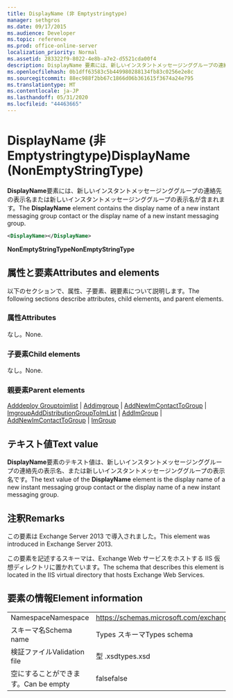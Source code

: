 ```yaml
---
title: DisplayName (非 Emptystringtype)
manager: sethgros
ms.date: 09/17/2015
ms.audience: Developer
ms.topic: reference
ms.prod: office-online-server
localization_priority: Normal
ms.assetid: 283322f9-8022-4e8b-a7e2-d5521cda00f4
description: DisplayName 要素には、新しいインスタントメッセージンググループの連絡先の表示名または新しいインスタントメッセージンググループの表示名が含まれます。
ms.openlocfilehash: 0b1dff63583c5b449980288134fb83c0256e2e8c
ms.sourcegitcommit: 88ec988f2bb67c1866d06b361615f3674a24e795
ms.translationtype: MT
ms.contentlocale: ja-JP
ms.lasthandoff: 05/31/2020
ms.locfileid: "44463665"
---
```

# <a name="displayname-nonemptystringtype"></a><span data-ttu-id="20934-103">DisplayName (非 Emptystringtype)</span><span class="sxs-lookup"><span data-stu-id="20934-103">DisplayName (NonEmptyStringType)</span></span>

<span data-ttu-id="20934-104">**DisplayName**要素には、新しいインスタントメッセージンググループの連絡先の表示名または新しいインスタントメッセージンググループの表示名が含まれます。</span><span class="sxs-lookup"><span data-stu-id="20934-104">The **DisplayName** element contains the display name of a new instant messaging group contact or the display name of a new instant messaging group.</span></span> 
  
```XML
<DisplayName></DisplayName>
```

 <span data-ttu-id="20934-105">**NonEmptyStringType**</span><span class="sxs-lookup"><span data-stu-id="20934-105">**NonEmptyStringType**</span></span>
## <a name="attributes-and-elements"></a><span data-ttu-id="20934-106">属性と要素</span><span class="sxs-lookup"><span data-stu-id="20934-106">Attributes and elements</span></span>

<span data-ttu-id="20934-107">以下のセクションで、属性、子要素、親要素について説明します。</span><span class="sxs-lookup"><span data-stu-id="20934-107">The following sections describe attributes, child elements, and parent elements.</span></span>
  
### <a name="attributes"></a><span data-ttu-id="20934-108">属性</span><span class="sxs-lookup"><span data-stu-id="20934-108">Attributes</span></span>

<span data-ttu-id="20934-109">なし。</span><span class="sxs-lookup"><span data-stu-id="20934-109">None.</span></span>
  
### <a name="child-elements"></a><span data-ttu-id="20934-110">子要素</span><span class="sxs-lookup"><span data-stu-id="20934-110">Child elements</span></span>

<span data-ttu-id="20934-111">なし。</span><span class="sxs-lookup"><span data-stu-id="20934-111">None.</span></span>
  
### <a name="parent-elements"></a><span data-ttu-id="20934-112">親要素</span><span class="sxs-lookup"><span data-stu-id="20934-112">Parent elements</span></span>

<span data-ttu-id="20934-113">[Adddeploy Grouptoimlist](adddistributiongrouptoimlist.md)  | [Addimgroup](addimgroup.md)  | [AddNewImContactToGroup](addnewimcontacttogroup.md)  | [Imgroup](imgroup.md)</span><span class="sxs-lookup"><span data-stu-id="20934-113">[AddDistributionGroupToImList](adddistributiongrouptoimlist.md) | [AddImGroup](addimgroup.md) | [AddNewImContactToGroup](addnewimcontacttogroup.md) | [ImGroup](imgroup.md)</span></span>
  
## <a name="text-value"></a><span data-ttu-id="20934-114">テキスト値</span><span class="sxs-lookup"><span data-stu-id="20934-114">Text value</span></span>

<span data-ttu-id="20934-115">**DisplayName**要素のテキスト値は、新しいインスタントメッセージンググループの連絡先の表示名、または新しいインスタントメッセージンググループの表示名です。</span><span class="sxs-lookup"><span data-stu-id="20934-115">The text value of the **DisplayName** element is the display name of a new instant messaging group contact or the display name of a new instant messaging group.</span></span> 
  
## <a name="remarks"></a><span data-ttu-id="20934-116">注釈</span><span class="sxs-lookup"><span data-stu-id="20934-116">Remarks</span></span>

<span data-ttu-id="20934-117">この要素は Exchange Server 2013 で導入されました。</span><span class="sxs-lookup"><span data-stu-id="20934-117">This element was introduced in Exchange Server 2013.</span></span>
  
<span data-ttu-id="20934-118">この要素を記述するスキーマは、Exchange Web サービスをホストする IIS 仮想ディレクトリに置かれています。</span><span class="sxs-lookup"><span data-stu-id="20934-118">The schema that describes this element is located in the IIS virtual directory that hosts Exchange Web Services.</span></span>
  
## <a name="element-information"></a><span data-ttu-id="20934-119">要素の情報</span><span class="sxs-lookup"><span data-stu-id="20934-119">Element information</span></span>

|||
|:-----|:-----|
|<span data-ttu-id="20934-120">Namespace</span><span class="sxs-lookup"><span data-stu-id="20934-120">Namespace</span></span>  <br/> |https://schemas.microsoft.com/exchange/services/2006/types  <br/> |
|<span data-ttu-id="20934-121">スキーマ名</span><span class="sxs-lookup"><span data-stu-id="20934-121">Schema name</span></span>  <br/> |<span data-ttu-id="20934-122">Types スキーマ</span><span class="sxs-lookup"><span data-stu-id="20934-122">Types schema</span></span>  <br/> |
|<span data-ttu-id="20934-123">検証ファイル</span><span class="sxs-lookup"><span data-stu-id="20934-123">Validation file</span></span>  <br/> |<span data-ttu-id="20934-124">型 .xsd</span><span class="sxs-lookup"><span data-stu-id="20934-124">types.xsd</span></span>  <br/> |
|<span data-ttu-id="20934-125">空にすることができます。</span><span class="sxs-lookup"><span data-stu-id="20934-125">Can be empty</span></span>  <br/> |<span data-ttu-id="20934-126">false</span><span class="sxs-lookup"><span data-stu-id="20934-126">false</span></span>  <br/> |
   

